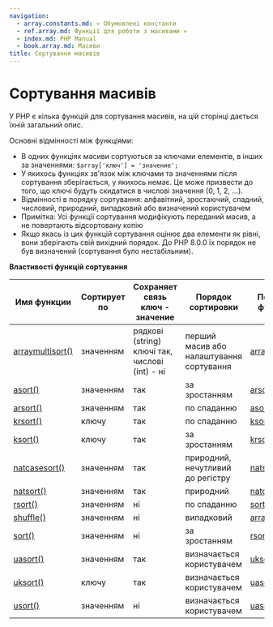 ```yaml
---
navigation:
  - array.constants.md: « Обумовлені константи
  - ref.array.md: Функції для роботи з масивами »
  - index.md: PHP Manual
  - book.array.md: Масиви
title: Сортування масивів
---
```

# Сортування масивів

У PHP є кілька функцій для сортування масивів, на цій сторінці дається їхній загальний опис.

Основні відмінності між функціями:

-   В одних функціях масиви сортуються за ключами елементів, в інших за значеннями: `$array['ключ'] = 'значение';`
-   У якихось функціях зв'язок між ключами та значеннями після сортування зберігається, у якихось немає. Це може призвести до того, що ключі будуть скидатися в числові значення (0, 1, 2, ...).
-   Відмінності в порядку сортування: алфавітний, зростаючий, спадний, числовий, природний, випадковий або визначений користувачем
-   Примітка: Усі функції сортування модифікують переданий масив, а не повертають відсортовану копію
-   Якщо якась із цих функцій сортування оцінює два елементи як рівні, вони зберігають свій вихідний порядок. До PHP 8.0.0 їх порядок не був визначений (сортування було нестабільним).

**Властивості функцій сортування**

| Имя функции | Сортирует по | Сохраняет связь ключ - значение | Порядок сортировки | Похожие функции |
| --- | --- | --- | --- | --- |
| [arraymultisort()](function.array-multisort.html) | значенням | рядкові (string) ключі так, числові (int) - ні | перший масив або налаштування сортування | [arraywalk()](function.array-walk.html) |
| [asort()](function.asort.md) | значенням | так | за зростанням | [arsort()](function.arsort.md) |
| [arsort()](function.arsort.md) | значенням | так | по спаданню | [asort()](function.asort.md) |
| [krsort()](function.krsort.md) | ключу | так | по спаданню | [ksort()](function.ksort.md) |
| [ksort()](function.ksort.md) | ключу | так | за зростанням | [krsort()](function.krsort.md) |
| [natcasesort()](function.natcasesort.md) | значенням | так | природний, нечутливий до регістру | [natsort()](function.natsort.md) |
| [natsort()](function.natsort.md) | значенням | так | природний | [natcasesort()](function.natcasesort.md) |
| [rsort()](function.rsort.md) | значенням | ні | по спаданню | [sort()](function.sort.md) |
| [shuffle()](function.shuffle.md) | значенням | ні | випадковий | [arrayrand()](function.array-rand.html) |
| [sort()](function.sort.md) | значенням | ні | за зростанням | [rsort()](function.rsort.md) |
| [uasort()](function.uasort.md) | значенням | так | визначається користувачем | [uksort()](function.uksort.md) |
| [uksort()](function.uksort.md) | ключу | так | визначається користувачем | [uasort()](function.uasort.md) |
| [usort()](function.usort.md) | значенням | ні | визначається користувачем | [uasort()](function.uasort.md) |
